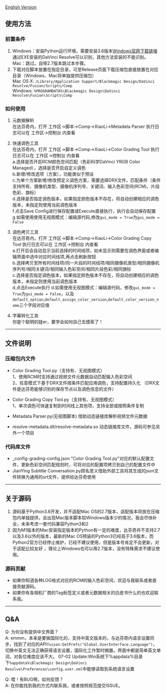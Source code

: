 [English Version](README-EN.md)
## 使用方法
### 前置条件
1. Windows：安装Python运行环境，需要安装3.6版本[Windows官网下载链接](https://www.python.org/ftp/python/3.6.8/python-3.6.8.exe) 通过EXE安装的DaVinci Resolve可以识别，其他方法安装的不能识别。<br/>
   Mac：跳过。自带2.7版本跳过本步骤。
2. 下载对应脚本放置在指定目录，可至Release页面下载压缩包直接放置在对应目录（Windows、Mac将单独提供压缩包）<br/>
  Mac OS X: `/Library/Application Support/Blackmagic Design/DaVinci Resolve/Fusion/Scripts/Comp`<br/>
  Windows: `%PROGRAMDATA%\Blackmagic Design\DaVinci Resolve\Fusion\Scripts\Comp`
   
### 如何使用
1. 元数据解析<br/>
在达芬奇内，打开 工作区->脚本->Comp->XiaoLi->Metadata Parser 执行日志可以在 工作区->控制台 内查看


2. 快速调色工具<br/>
在达芬奇内，打开 工作区->脚本->Comp->XiaoLi->Color Grading Tool 执行日志可以在 工作区->控制台 内查看<br/>
  a.选择是否开启RCM颜色空间匹配（色彩科学DaVinci YRGB Color Managed），选择是否开启自定义调色<br/>
  b.新增/修改选项（方案），功能类似于预设<br/>
  c.为单个方案新增/修改预定义调色方案，需要选择DRX文件，匹配条件（条件支持所有、摄像机类型、摄像机序列号、关键词、输入色彩空间(RCM)、片段色彩、旗标）<br/>
  d.选择是否指定调色版本，如果指定颜色版本不存在，将自动创建相应的调色版本，未指定则使用当前调色版本<br/>
  f.点击Save Config进行保存配置或Execute直接执行，执行会自动保存配置<br/>
  g.如需使用使用无视图模式：编辑源代码,修改`gui_mode = True`为`gui_mode = False`
   

3. 调色拷贝工具<br/>
在达芬奇内，打开 工作区->脚本->Comp->XiaoLi->Color Grading Copy Tool 执行日志可以在 工作区->控制台 内查看<br/>
  a.打开后会自动显示当前选择的时间线项，如未显示则需要在调色界面或者编辑界面中选中对应时间线项,再点击刷新按钮<br/>
  b.选择拷贝至所有时间线项/同一片段的时间线项/相同摄像机类型/相同摄像机序列号/相同关键词/相同输入色彩空间/相同片段色彩/相同旗标<br/>
  c.选择是否指定调色版本，如果指定颜色版本不存在，将自动创建相应的调色版本，未指定则使用当前调色版本<br/>
  d.点击Execute执行
  d.如需使用无视图模式：编辑源代码，修改`gui_mode = True`为`gui_mode = False`，以及`default_option`,`default_assign_color_version`,`default_color_version_name`三个字段对应值


4. 字幕转化工具<br/>
你是个聪明的娃er，要学会如何自己去摸索了！

---
## 文件说明
### 压缩包内文件
* Color Grading Tool.py（支持有、无视图模式）<br/>
  1、使用RCM时支持通过视频文件元数据自动匹配输入色彩空间<br/>
  2、任意模式下基于DRX文件按条件匹配应用调色，支持配置持久化 （DRX文件是达芬奇能够识别的保存节点以及调色信息的文件） 
  

* Color Grading Copy Tool.py（支持有、无视图模式）<br/>
  1、单次调色可快速复制到时间线上其他项，支持全部或按照条件复制<br/>


* Metadata Parser.py(无视图脚本) 借助动态链接库解析视频文件元数据


* resolve-metadata.dll/resolve-metadata.so 动态链接库文件，源码可参见另外一个项目

### 代码库文件
* _config-grading-config.json "Color Grading Tool.py"对应的默认配置文件，更新色彩空间匹配规则时，可将对应的配置项拷贝到自己的配置文件中
* JianYing Subtitle Conversation.py顾名思义借助外部工具将其生成的json文件转换为通用的srt文件，提供给达芬奇使用

---
## 关于源码
1. 源码基于Python3.6开发，并不适配Mac OS的2.7版本，适配版本将放在压缩包内单独提供，会出现Mac版本脚本较Windows版本少的情况，我会尽快补全，未来考虑一套代码兼容Python3和2
2. 因为M1版本的Mac安装指定版本的Python有一定的难度，达芬奇并不支持2.7以及3.6以外的版本，最新的Mac OS预装的Python3已经高于3.6版本，而Python2官方已经停止维护，已经不建议使用，但是版本号肯定不会更新，对于适配比较友好
，理论上Windows也可以用2.7版本，没有特殊需求不建议使用。
   
### 源码贡献
* 如果你知道各种LOG格式对应的RCM的输入色彩空间，欢迎与我联系或者直接贡献源码。
* 如果你有各相机厂商的Tag标签定义或者元数据相关的白皮书什么的也欢迎联系我。

---
## Q&A
Q: 为何没有提供中文界面？<br/>
A: emmm，本来是要做国际化的，支持中英文版本的，与达芬奇内语言设置同步，找到了对应的API`fusion:GetPrefs("Global.UserInterface.Language")`，切换中英文无法正确获得语言设置，国际化工作暂时搁置。界面中都是简单英文单词，对各位难度应该不大。
07-02 Update:Win系统下%appdata%目录下`%appdata%\Blackmagic Design\DaVinci Resolve\Preferences\config.user.xml`中能够读取到系统语言设置


Q: 喂！有BUG啊，如何反馈？<br/>
A: 在你能找到我的方式内联系我，或者按照规范提交ISSUE。

